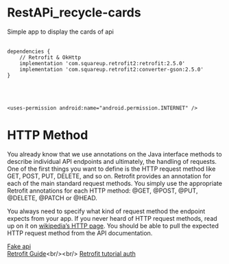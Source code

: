 # RestAPi_recycle-cards <br/>

Simple app to display the cards of api <br/> <br/>

```
dependencies {  
    // Retrofit & OkHttp
    implementation 'com.squareup.retrofit2:retrofit:2.5.0'
    implementation 'com.squareup.retrofit2:converter-gson:2.5.0'
}
```
 <br/> <br/>
```
<uses-permission android:name="android.permission.INTERNET" />  
```


# HTTP Method
You already know that we use annotations on the Java interface methods to describe individual API endpoints and ultimately, the handling of requests. One of the first things you want to define is the HTTP request method like GET, POST, PUT, DELETE, and so on. Retrofit provides an annotation for each of the main standard request methods. You simply use the appropriate Retrofit annotations for each HTTP method: @GET, @POST, @PUT, @DELETE, @PATCH or @HEAD.

You always need to specify what kind of request method the endpoint expects from your app. If you never heard of HTTP request methods, read up on it on [wikipedia’s HTTP page](https://en.wikipedia.org/wiki/Hypertext_Transfer_Protocol#Request_methods). You should be able to pull the expected HTTP request method from the API documentation.



[Fake api ](http://jsonplaceholder.typicode.com/)<br/>
[Retrofit Guide](https://square.github.io/retrofit/#:~:text=Retrofit%20Configuration,are%20turned%20into%20callable%20objects.)<br/><br/>
[Retrofit tutorial auth](https://futurestud.io/tutorials/android-basic-authentication-with-retrofit) 



